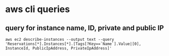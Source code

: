 # aws cli queries

## query for instance name, ID, private and public IP

```
aws ec2 describe-instances --output text --query 'Reservations[*].Instances[*].[Tags[?Key==`Name`].Value|[0], InstanceId, PublicIpAddress, PrivateIpAddress]'
```
